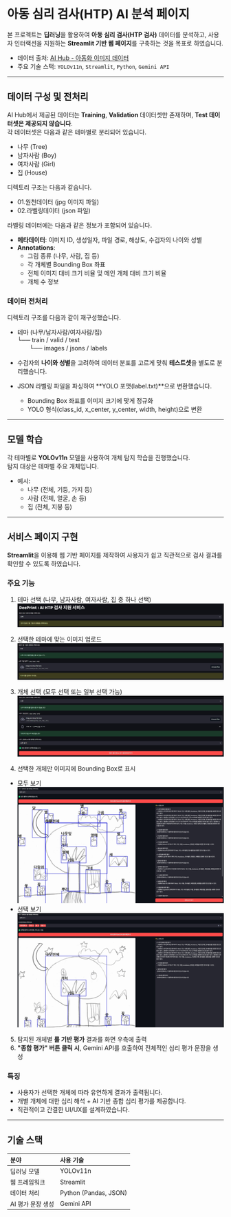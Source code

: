 # 아동 심리 검사(HTP) AI 분석 페이지

본 프로젝트는 **딥러닝**을 활용하여 **아동 심리 검사(HTP 검사)** 데이터를 분석하고, 사용자 인터랙션을 지원하는 **Streamlit 기반 웹 페이지**를 구축하는 것을 목표로 하였습니다.

- 데이터 출처: [AI Hub - 아동화 이미지 데이터](https://www.aihub.or.kr/aihubdata/data/view.do?currMenu=115&topMenu=100&dataSetSn=71399)
- 주요 기술 스택: `YOLOv11n`, `Streamlit`, `Python`, `Gemini API`

---

## 데이터 구성 및 전처리

AI Hub에서 제공된 데이터는 **Training**, **Validation** 데이터셋만 존재하며, **Test 데이터셋은 제공되지 않습니다**.  
각 데이터셋은 다음과 같은 테마별로 분리되어 있습니다.

- 나무 (Tree)  
- 남자사람 (Boy)  
- 여자사람 (Girl)  
- 집 (House)  

디렉토리 구조는 다음과 같습니다.

- 01.원천데이터 (jpg 이미지 파일)  
- 02.라벨링데이터 (json 파일)  

라벨링 데이터에는 다음과 같은 정보가 포함되어 있습니다.

- **메타데이터**: 이미지 ID, 생성일자, 파일 경로, 해상도, 수검자의 나이와 성별  
- **Annotations**:  
  - 그림 종류 (나무, 사람, 집 등)  
  - 각 개체별 Bounding Box 좌표  
  - 전체 이미지 대비 크기 비율 및 메인 개체 대비 크기 비율  
  - 개체 수 정보  

### 데이터 전처리

디렉토리 구조를 다음과 같이 재구성했습니다.

- 테마 (나무/남자사람/여자사람/집)  
  └── train / valid / test  
　　└── images / jsons / labels  

- 수검자의 **나이와 성별**을 고려하여 데이터 분포를 고르게 맞춰 **테스트셋**을 별도로 분리했습니다.  
- JSON 라벨링 파일을 파싱하여 **YOLO 포맷(label.txt)**으로 변환했습니다.  
  - Bounding Box 좌표를 이미지 크기에 맞게 정규화  
  - YOLO 형식(class_id, x_center, y_center, width, height)으로 변환  

---

## 모델 학습

각 테마별로 **YOLOv11n** 모델을 사용하여 개체 탐지 학습을 진행했습니다.  
탐지 대상은 테마별 주요 개체입니다.

- 예시:  
  - 나무 (전체, 기둥, 가지 등)  
  - 사람 (전체, 얼굴, 손 등)  
  - 집 (전체, 지붕 등)  

---

## 서비스 페이지 구현

**Streamlit**을 이용해 웹 기반 페이지를 제작하여 사용자가 쉽고 직관적으로 검사 결과를 확인할 수 있도록 하였습니다.

### 주요 기능

1. 테마 선택 (나무, 남자사람, 여자사람, 집 중 하나 선택)
![딥프린트: 초기 화면](./captures/Deeprint1.jpg)

2. 선택한 테마에 맞는 이미지 업로드
![딥프린트: 이미지 업로드](./captures/Deeprint2_re.jpg)

3. 개체 선택 (모두 선택 또는 일부 선택 가능)
![딥프린트: 보기 모드](./captures/Deeprint3_re.jpg)

4. 선택한 개체만 이미지에 Bounding Box로 표시
  - 모두 보기
![딥프린트: 모두 보기](./captures/Deeprint4-1.jpg)
  - 선택 보기
![딥프린트: 선택 보기](./captures/Deeprint4-2.jpg)

5. 탐지된 개체별 **룰 기반 평가** 결과를 화면 우측에 출력
6. **"종합 평가" 버튼 클릭 시**, Gemini API를 호출하여 전체적인 심리 평가 문장을 생성  

### 특징

- 사용자가 선택한 개체에 따라 유연하게 결과가 출력됩니다.  
- 개별 개체에 대한 심리 해석 + AI 기반 종합 심리 평가를 제공합니다.  
- 직관적이고 간결한 UI/UX를 설계하였습니다.  

---

## 기술 스택

| 분야 | 사용 기술 |
|:-----|:---------|
| 딥러닝 모델 | YOLOv11n |
| 웹 프레임워크 | Streamlit |
| 데이터 처리 | Python (Pandas, JSON) |
| AI 평가 문장 생성 | Gemini API |
